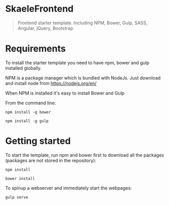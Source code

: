 # SkaeleFrontend
> Frontend starter template. Including NPM, Bower, Gulp, SASS, Angular, jQuery, Bootstrap

# Requirements
To install the starter template you need to have npm, bower and gulp installed globally.

NPM is a package manager which is bundled with NodeJs. Just download and install node from https://nodejs.org/en/

When NPM is installed it's easy to install Bower and Gulp

From the command line:

	npm install -g bower

	npm install -g gulp

# Getting started
To start the template, run npm and bower first to download all the packages (packages are not stored in the repository):

	npm install

	bower install

To spinup a webserver and immediately start the webpages:

	gulp serve



